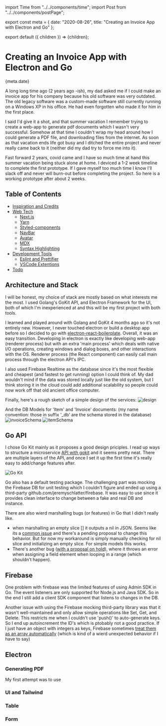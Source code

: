 import Time from "../../components/time";
import Post from "../../components/postPage";

export const meta = {
    date: "2020-08-26",
    title: "Creating an Invoice App with Electron and Go"
};

export default ({ children }) => <Post meta={meta}>{children}</Post>;

# Creating an Invoice App with Electron and Go

<Time>{meta.date}</Time>

A long long time ago (2 years ago -ish), my dad asked me if I could make an invoice app for his company because his old software was very outdated. The old legacy software was a custom-made software still currently running on a Windows XP in his office. He had even forgotten who made it for him in the first place.

I said I'd give it a shot, and that summer vacation I remember trying to create a web-app to generate pdf documents which I wasn't very successful. Somehow at that time I couldn't wrap my head around how I could generate a PDF file, and downloading files from the internet. As soon as that vacation ends life got busy and I ditched the entire project and never really came back to it (neither did my dad try to force me into it).

Fast forward 2 years, covid came and I have so much time at hand this summer vacation being stuck alone at home. I deviced a 1-2 week timeline to complete the first prototype. If I gave myself too much time I know I'll slack off and never will burn-out before completing the project. So here is a working prototype after about 2 weeks.

## Table of Contents

-   [Inspiration and Credits](#inspiration-and-credits)
-   [Web Tech](#web-tech)
    -   [Next.js](#next.js)
    -   [Yarn](#yarn)
    -   [Styled-components](#styled-components)
    -   [NavBar](#navbar)
    -   [Avatar](#avatar)
    -   [MDX](#mdx)
    -   [Syntax Highlighting](#syntax-highlighting)
-   [Development Tools](#development-tools)
    -   [Eslint and Prettifier](#eslint-and-prettifier)
    -   [VSCode Extentions](#vscode-extentions)
-   [Todo](#todo)

## Architecture and Stack

I will be honest, my choice of stack are mostly based on what interests me the most. I used Golang's GoKit API, and Electron Framework for the UI, both of which I'm inexperienced at and this will be my first project with both tools.

I learned and played around with Golang and GoKit 4 months ago so it's not entirely new. However, I never touched electron or build a desktop app before so I decided to go with [electron-react-boilerplate](https://github.com/electron-react-boilerplate/electron-react-boilerplate). Overall, it was an easy transition. Developing in electron is exactly like developing web-app (renderer process) but with an extra 'main process' which deals with native I/O operations, creating windows and dialog boxes, and other interactions with the OS. Renderer process (the React component) can easily call main process through the electron API's IPC.

I also used Firebase Realtime as the database since it's the most flexible and cheapest (and fastest to get running) option I could think of. My dad wouldn't mind if the data was stored locally just like the old system, but I think storing it in the cloud could add additional scalability so people could now work off that old ancient office computer.

Finally, here's a rough sketch of a simple design of the services:
![design](/static/blogAssets/creating-an-invoice-app-with-electron-and-go/architecture.png)

And the DB Models for 'Item' and 'Invoice' documents: (my name convention: those in suffix '_db' are the schema stored in the database)
![invoiceSchema](/static/blogAssets/creating-an-invoice-app-with-electron-and-go/invoiceSchema.png)
![itemSchema](/static/blogAssets/creating-an-invoice-app-with-electron-and-go/itemSchema.png)

## Go API

I chose Go Kit mainly as it proposes a good design priciples. I read up ways to structure a microservice [API with gokit](https://medium.com/@shijuvar/go-microservices-with-go-kit-introduction-43a757398183) and it seems pretty neat. There are multiple layers of the API, and once I set it up the first time it's really easy to add/change features after.

![Go Kit](/static/blogAssets/creating-an-invoice-app-with-electron-and-go/gokit.png)

Go also has a default testing package. The challenging part was mocking the Firebase DB for unit testing which I couldn't figure and ended up using a third-party github.com/jeremyschlatter/firebase. It was easy to use since it provides clean interface to change between a fake and real DB and instance.

There are also wierd marshalling bugs (or features) in Go that I didn't really like.
- when marshalling an empty slice [] it outputs a nil in JSON. Seems like its a [common issue](https://medium.com/swlh/arrays-and-json-in-go-98540f2fa74e) and there's a pending proposal to change this behavior. But for now my workaround is simply manually checking for nil slice and initializing an empty slice. For simple models this works.
- There's another bug ([with a proposal on hold](https://github.com/golang/go/issues/3117)), where it throws an error when assigning a field element when looping in a range (which shouldn't happen).

## Firebase

One problem with firebase was the limited features of using Admin SDK in Go. The event listeners are only supported for Node.js and Java SDK. So in the end I still add a client SDK component that listens to changes in the DB.

Another issue with using the Firebase mocking third-party library was that it wasn't well-maintained and only allow simple operations like Set, Get, and Delete. This restricts me when I couldn't use 'push()' to auto-generate keys. So I end up autoincrement the ID's which is ptobably not a good practice. If I just have an object with integers as keys, Firebase sometimes [treat them as an array automatically](https://stackoverflow.com/questions/17777112/single-integer-as-key-in-firebase-firebase-array-behavior) (which is kind of a wierd unexpected behavior if I have to say)

## Electron

### Generating PDF

My first attempt was to use 

### UI and Tailwind

### Table

### Form

